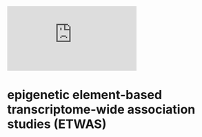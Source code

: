 ![](https://note.youdao.com/ynoteshare1/index.html?id=46cb9cfd2edd0377bb8a336e17cf40b4&type=note)
# epigenetic element-based transcriptome-wide association studies (ETWAS)

